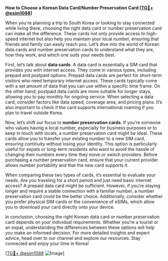 **How to Choose a Korean Data Card/Number Preservation Card [[TG💪+ @esim1088](https://t.me/s/esim1088)]**

When you're planning a trip to South Korea or looking to stay connected while living there, choosing the right data card or number preservation card can make all the difference. These cards not only provide access to high-speed internet but also help you maintain your local number, ensuring that friends and family can easily reach you. Let’s dive into the world of Korean data cards and number preservation cards to understand what they are, how they work, and which one suits your needs best.

First, let’s talk about **data cards**. A data card is essentially a SIM card that provides you with internet access. They come in various types, including prepaid and postpaid options. Prepaid data cards are perfect for short-term visitors who need temporary internet access. These cards typically come with a set amount of data that you can use within a specific time frame. On the other hand, postpaid data cards are more suitable for longer stays, allowing you to pay monthly for ongoing service. When selecting a data card, consider factors like data speed, coverage area, and pricing plans. It’s also important to check if the card supports international roaming if you plan to travel outside Korea.

Now, let’s shift our focus to **number preservation cards**. If you’re someone who values having a local number, especially for business purposes or to keep in touch with locals, a number preservation card might be ideal. These cards allow you to transfer your existing number to a new SIM card, ensuring continuity without losing your identity. This option is particularly useful for expats or long-term residents who want to avoid the hassle of changing their numbers every time they move or switch providers. Before purchasing a number preservation card, ensure that your current provider allows number portability and that the new card supports it.

When comparing these two types of cards, it’s essential to evaluate your needs. Are you traveling for a short period and just need basic internet access? A prepaid data card might be sufficient. However, if you’re staying longer and require a stable connection with a familiar number, a number preservation card could be the better choice. Additionally, consider whether you prefer physical SIM cards or the convenience of eSIMs, which allow you to download your card directly onto your device.

In conclusion, choosing the right Korean data card or number preservation card depends on your individual requirements. Whether you’re a tourist or an expat, understanding the differences between these options will help you make an informed decision. For more detailed insights and expert advice, head over to our channel and explore our resources. Stay connected and enjoy your time in Korea!

[[TG💪+ @esim1088](https://t.me/s/esim1088) ![Image](https://i.postimg.cc/Y0z9fWf4/image.png)]